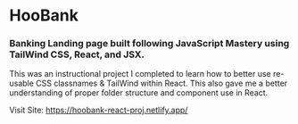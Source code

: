 # HooBank
### Banking Landing page built following JavaScript Mastery using TailWind CSS, React, and JSX.

This was an instructional project I completed to learn how to better use re-usable CSS classnames & TailWind within React.
This also gave me a better understanding of proper folder structure and component use in React. 

Visit Site: https://hoobank-react-proj.netlify.app/
